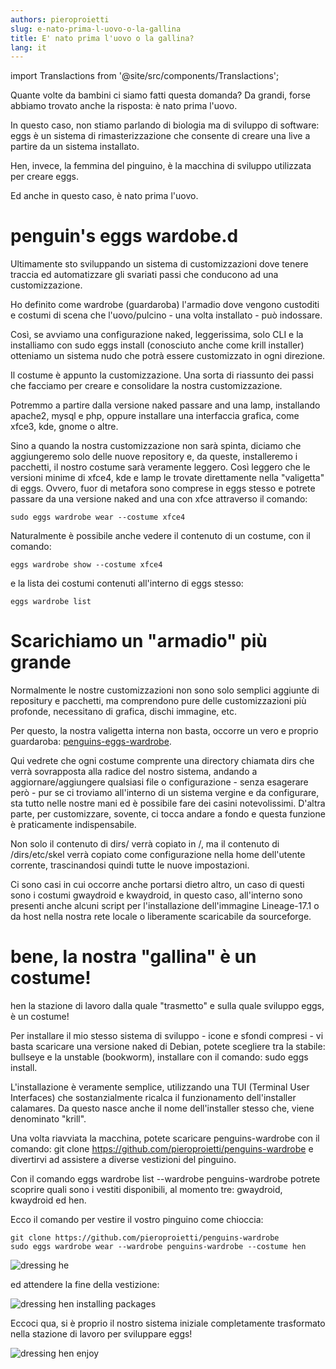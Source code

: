 ```yaml
---
authors: pieroproietti
slug: e-nato-prima-l-uovo-o-la-gallina
title: E' nato prima l'uovo o la gallina?
lang: it
---
```

import Translactions from '@site/src/components/Translactions';

<Translactions path="blog/e-nato-prima-l-uovo-o-la-gallina"/>


Quante volte da bambini ci siamo fatti questa domanda? Da grandi, forse abbiamo trovato anche la risposta: è nato prima l'uovo.

In questo caso, non stiamo parlando di biologia ma di sviluppo di software: eggs è un sistema di rimasterizzazione che consente di creare una live a partire da un sistema installato.

Hen, invece, la femmina del pinguino, è la macchina di sviluppo utilizzata per creare eggs.

Ed anche in questo caso, è nato prima l'uovo.

# penguin's eggs wardobe.d

Ultimamente sto sviluppando un sistema di customizzazioni dove tenere traccia ed automatizzare gli svariati passi che conducono ad una customizzazione.

Ho definito come wardrobe (guardaroba) l'armadio dove vengono custoditi e costumi di scena che l'uovo/pulcino - una volta installato - può indossare.

Così, se avviamo una configurazione naked, leggerissima, solo CLI e la installiamo con sudo eggs install (conosciuto anche come krill installer) otteniamo un sistema nudo che potrà essere customizzato in ogni direzione.

Il costume è appunto la customizzazione. Una sorta di riassunto dei passi che facciamo per creare e consolidare la nostra customizzazione.

Potremmo a partire dalla versione naked passare and una lamp, installando apache2, mysql e php, oppure installare una interfaccia grafica, come xfce3, kde, gnome o altre.

Sino a quando la nostra customizzazione non sarà spinta, diciamo che aggiungeremo solo delle nuove repository e, da queste, installeremo i pacchetti, il nostro costume sarà veramente leggero. Così leggero che le versioni minime di xfce4, kde e lamp le trovate direttamente nella "valigetta" di eggs. Ovvero, fuor di metafora sono comprese in eggs stesso e potrete passare da una versione naked and una con xfce attraverso il comando:
```
sudo eggs wardrobe wear --costume xfce4
```

Naturalmente è possibile anche vedere il contenuto di un costume, con il comando:
```
eggs wardrobe show --costume xfce4
```

e la lista dei costumi contenuti all'interno di eggs stesso:
```
eggs wardrobe list
```

# Scarichiamo un "armadio" più grande
Normalmente le nostre customizzazioni non sono solo semplici aggiunte di repositury e pacchetti, ma comprendono pure delle customizzazioni più profonde, necessitano di grafica, dischi immagine, etc.

Per questo, la nostra valigetta interna non basta, occorre un vero e proprio guardaroba: [penguins-eggs-wardrobe](https://github.com/pieroproietti/penguins-wardrobe).

Qui vedrete che ogni costume comprente una directory chiamata dirs che verrà sovrapposta alla radice del nostro sistema, andando a aggiornare/aggiungere qualsiasi file o configurazione - senza esagerare però - pur se ci troviamo all'interno di un sistema vergine e da configurare, sta tutto nelle nostre mani ed è possibile fare dei casini notevolissimi. D'altra parte, per customizzare, sovente, ci tocca andare a fondo e questa funzione è praticamente indispensabile.

Non solo il contenuto di dirs/ verrà copiato in /, ma il contenuto di /dirs/etc/skel verrà copiato come configurazione nella home dell'utente corrente, trascinandosi quindi tutte le nuove impostazioni. 

Ci sono casi in cui occorre anche portarsi dietro altro, un caso di questi sono i costumi gwaydroid e kwaydroid, in questo caso, all'interno sono presenti anche alcuni script per l'installazione dell'immagine Lineage-17.1 o da host nella nostra rete locale o liberamente scaricabile da sourceforge.

# bene, la nostra "gallina" è un costume!

hen la stazione di lavoro dalla quale "trasmetto" e sulla quale sviluppo eggs, è un costume!

Per installare il mio stesso sistema di sviluppo - icone e sfondi compresi - vi basta scaricare una versione naked di Debian, potete scegliere tra la stabile: bullseye e la unstable (bookworm), installare con il comando: sudo eggs install.

L'installazione è veramente semplice, utilizzando una TUI (Terminal User Interfaces) che sostanzialmente ricalca il funzionamento dell'installer calamares. Da questo nasce anche il nome dell'installer stesso che, viene denominato "krill".

Una volta riavviata la macchina, potete scaricare penguins-wardrobe con il comando: git clone https://github.com/pieroproietti/penguins-wardrobe e divertirvi ad assistere a diverse vestizioni del pinguino.

Con il comando eggs wardrobe list --wardrobe penguins-wardrobe potrete scoprire quali sono i vestiti disponibili, al momento tre: gwaydroid, kwaydroid ed hen.

Ecco il comando per vestire il vostro pinguino come chioccia:

```
git clone https://github.com/pieroproietti/penguins-wardrobe
sudo eggs wardrobe wear --wardrobe penguins-wardrobe --costume hen
```

![dressing he](/images/dressing-hen.png)

ed attendere la fine della vestizione:

![dressing hen installing packages](/images/dressing-hen-2.png)

Eccoci qua, si è proprio il nostro sistema iniziale completamente trasformato nella stazione di lavoro per sviluppare eggs!

![dressing hen enjoy](/images/dressing-hen-3.png)
